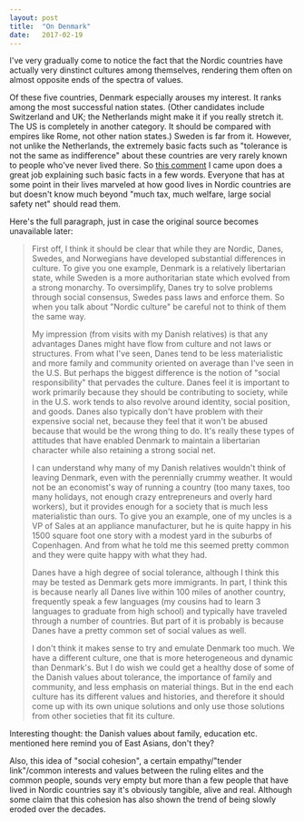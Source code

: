 ```yaml
---
layout: post
title:  "On Denmark"
date:   2017-02-19
---
```


I've very gradually come to notice the fact that the Nordic countries have actually very dinstinct cultures among themselves, rendering them often on almost opposite ends of the spectra of values.

Of these five countries, Denmark especially arouses my interest. It ranks among the most successful nation states. (Other candidates include Switzerland and UK; the Netherlands might make it if you really stretch it. The US is completely in another category. It should be compared with empires like Rome, not other nation states.) Sweden is far from it. However, not unlike the Netherlands, the extremely basic facts such as "tolerance is not the same as indifference" about these countries are very rarely known to people who've never lived there. So [this comment](http://disq.us/p/1az3ymj) I came upon does a great job explaining such basic facts in a few words. Everyone that has at some point in their lives marveled at how good lives in Nordic countries are but doesn't know much beyond  "much tax, much welfare, large social safety net"  should read them.

Here's the full paragraph, just in case the original source becomes unavailable later:

>   First off, I think it should be clear that while they are Nordic, Danes, Swedes, and Norwegians have developed substantial differences in culture. To give you one example, Denmark is a relatively libertarian state, while Sweden is a more authoritarian state which evolved from a strong monarchy. To oversimplify, Danes try to solve problems through social consensus, Swedes pass laws and enforce them. So when you talk about "Nordic culture" be careful not to think of them the same way.
>
>   My impression (from visits with my Danish relatives) is that any advantages Danes might have flow from culture and not laws or structures. From what I've seen, Danes tend to be less materialistic and more family and community oriented on average than I've seen in the U.S. But perhaps the biggest difference is the notion of "social responsibility" that pervades the culture. Danes feel it is important to work primarily because they should be contributing to society, while in the U.S. work tends to also revolve around identity, social position, and goods. Danes also typically don't have problem with their expensive social net, because they feel that it won't be abused because that would be the wrong thing to do. It's really these types of attitudes that have enabled Denmark to maintain a libertarian character while also retaining a strong social net.
>
>   I can understand why many of my Danish relatives wouldn't think of leaving Denmark, even with the perennially crummy weather. It would not be an economist's way of running a country (too many taxes, too many holidays, not enough crazy entrepreneurs and overly hard workers), but it provides enough for a society that is much less materialistic than ours. To give you an example, one of my uncles is a VP of Sales at an appliance manufacturer, but he is quite happy in his 1500 square foot one story with a modest yard in the suburbs of Copenhagen. And from what he told me this seemed pretty common and they were quite happy with what they had.
>
>   Danes have a high degree of social tolerance, although I think this may be tested as Denmark gets more immigrants. In part, I think this is because nearly all Danes live within 100 miles of another country, frequently speak a few languages (my cousins had to learn 3 languages to graduate from high school) and typically have traveled through a number of countries. But part of it is probably is because Danes have a pretty common set of social values as well.
>
>   I don't think it makes sense to try and emulate Denmark too much. We have a different culture, one that is more heterogeneous and dynamic than Denmark's. But I do wish we could get a healthy dose of some of the Danish values about tolerance, the importance of family and community, and less emphasis on material things. But in the end each culture has its different values and histories, and therefore it should come up with its own unique solutions and only use those solutions from other societies that fit its culture.

Interesting thought: the Danish values about family, education etc. mentioned here remind you of East Asians, don't they?

Also, this idea of "social cohesion", a certain empathy/"tender link"/common interests and values between the ruling elites and the common people, sounds very empty but more than a few people that have lived in Nordic countries say it's obviously tangible, alive and real. Although some claim that this cohesion has also shown the trend of being slowly eroded over the decades.